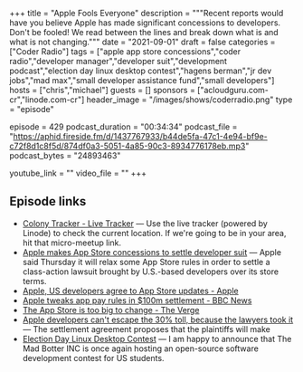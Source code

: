 +++
title = "Apple Fools Everyone"
description = """Recent reports would have you believe Apple has made significant concessions to developers. Don't be fooled! We read between the lines and break down what is and what is not changing."""
date = "2021-09-01"
draft = false
categories = ["Coder Radio"]
tags = ["apple app store concessions","coder radio","developer manager","developer suit","development podcast","election day linux desktop contest","hagens berman","jr dev jobs","mad max","small developer assistance fund","small developers"]
hosts = ["chris","michael"]
guests = []
sponsors = ["acloudguru.com-cr","linode.com-cr"]
header_image = "/images/shows/coderradio.png"
type = "episode"

episode = 429
podcast_duration = "00:34:34"
podcast_file = "https://aphid.fireside.fm/d/1437767933/b44de5fa-47c1-4e94-bf9e-c72f8d1c8f5d/874df0a3-5051-4a85-90c3-8934776178eb.mp3"
podcast_bytes = "24893463"

youtube_link = ""
video_file = ""
+++

## Episode links

  * [Colony Tracker - Live Tracker](https://www.linode.com/lp/jupitercolony/ "Colony Tracker - Live Tracker") — Use the live tracker (powered by Linode) to check the current location. If we're going to be in your area, hit that micro-meetup link.
  * [Apple makes App Store concessions to settle developer suit](https://www.axios.com/apple-settles-developer-class-action-c13bb308-daf3-4231-a399-ffd48b6b2c52.html "Apple makes App Store concessions to settle developer suit") — Apple said Thursday it will relax some App Store rules in order to settle a class-action lawsuit brought by U.S.-based developers over its store terms.
  * [Apple, US developers agree to App Store updates - Apple](https://www.apple.com/newsroom/2021/08/apple-us-developers-agree-to-app-store-updates/ "Apple, US developers agree to App Store updates - Apple")
  * [Apple tweaks app pay rules in $100m settlement - BBC News](https://www.bbc.com/news/technology-58356200 "Apple tweaks app pay rules in $100m settlement - BBC News")
  * [The App Store is too big to change - The Verge](https://www.theverge.com/22645070/apple-app-store-policies-purchases-cut-fees-change-class-action "The App Store is too big to change - The Verge")
  * [Apple developers can't escape the 30% toll, because the lawyers took it](https://appleinsider.com/articles/21/08/27/law-firm-requesting-30-of-100m-apple-small-developer-assistance-fund "Apple developers can't escape the 30% toll, because the lawyers took it") — The settlement agreement proposes that the plaintiffs will make 
  * [Election Day Linux Desktop Contest](https://themadbotter.com/2021/08/24/election-day-linux-desktop-contest/ "Election Day Linux Desktop Contest") — I am happy to announce that The Mad Botter INC is once again hosting an open-source software development contest for US students.

